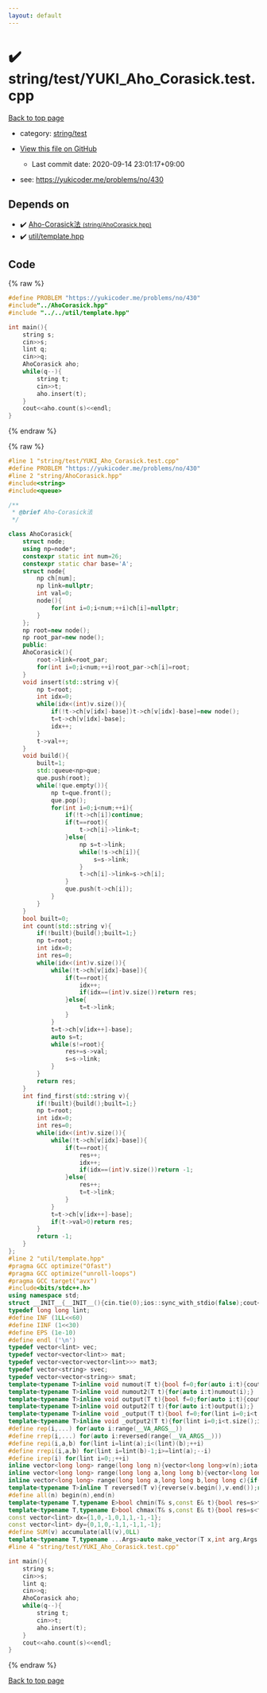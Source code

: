 ```yaml
---
layout: default
---
```


<!-- mathjax config similar to math.stackexchange -->
<script type="text/javascript" async
  src="https://cdnjs.cloudflare.com/ajax/libs/mathjax/2.7.5/MathJax.js?config=TeX-MML-AM_CHTML">
</script>
<script type="text/x-mathjax-config">
  MathJax.Hub.Config({
    TeX: { equationNumbers: { autoNumber: "AMS" }},
    tex2jax: {
      inlineMath: [ ['$','$'] ],
      processEscapes: true
    },
    "HTML-CSS": { matchFontHeight: false },
    displayAlign: "left",
    displayIndent: "2em"
  });
</script>

<script type="text/javascript" src="https://cdnjs.cloudflare.com/ajax/libs/jquery/3.4.1/jquery.min.js"></script>
<script src="https://cdn.jsdelivr.net/npm/jquery-balloon-js@1.1.2/jquery.balloon.min.js" integrity="sha256-ZEYs9VrgAeNuPvs15E39OsyOJaIkXEEt10fzxJ20+2I=" crossorigin="anonymous"></script>
<script type="text/javascript" src="../../../assets/js/copy-button.js"></script>
<link rel="stylesheet" href="../../../assets/css/copy-button.css" />


# :heavy_check_mark: string/test/YUKI_Aho_Corasick.test.cpp

<a href="../../../index.html">Back to top page</a>

* category: <a href="../../../index.html#1a7427d145086499c399a0f95224a581">string/test</a>
* <a href="{{ site.github.repository_url }}/blob/master/string/test/YUKI_Aho_Corasick.test.cpp">View this file on GitHub</a>
    - Last commit date: 2020-09-14 23:01:17+09:00


* see: <a href="https://yukicoder.me/problems/no/430">https://yukicoder.me/problems/no/430</a>


## Depends on

* :heavy_check_mark: <a href="../../../library/string/AhoCorasick.hpp.html">Aho-Corasick法 <small>(string/AhoCorasick.hpp)</small></a>
* :heavy_check_mark: <a href="../../../library/util/template.hpp.html">util/template.hpp</a>


## Code

<a id="unbundled"></a>
{% raw %}
```cpp
#define PROBLEM "https://yukicoder.me/problems/no/430"
#include"../AhoCorasick.hpp"
#include "../../util/template.hpp"

int main(){
    string s;
    cin>>s;
    lint q;
    cin>>q;
    AhoCorasick aho;
    while(q--){
        string t;
        cin>>t;
        aho.insert(t);
    }
    cout<<aho.count(s)<<endl;
}
```
{% endraw %}

<a id="bundled"></a>
{% raw %}
```cpp
#line 1 "string/test/YUKI_Aho_Corasick.test.cpp"
#define PROBLEM "https://yukicoder.me/problems/no/430"
#line 2 "string/AhoCorasick.hpp"
#include<string>
#include<queue>

/**
 * @brief Aho-Corasick法
 */

class AhoCorasick{
    struct node;
    using np=node*;
    constexpr static int num=26;
    constexpr static char base='A';
    struct node{
        np ch[num];
        np link=nullptr;
        int val=0;
        node(){
            for(int i=0;i<num;++i)ch[i]=nullptr;
        }
    };
    np root=new node();
    np root_par=new node();
    public:
    AhoCorasick(){
        root->link=root_par;
        for(int i=0;i<num;++i)root_par->ch[i]=root;
    }
    void insert(std::string v){
        np t=root;
        int idx=0;
        while(idx<(int)v.size()){
            if(!t->ch[v[idx]-base])t->ch[v[idx]-base]=new node();
            t=t->ch[v[idx]-base];
            idx++;
        }
        t->val++;
    }
    void build(){
        built=1;
        std::queue<np>que;
        que.push(root);
        while(!que.empty()){
            np t=que.front();
            que.pop();
            for(int i=0;i<num;++i){
                if(!t->ch[i])continue;
                if(t==root){
                    t->ch[i]->link=t;
                }else{
                    np s=t->link;
                    while(!s->ch[i]){
                        s=s->link;
                    }
                    t->ch[i]->link=s->ch[i];
                }
                que.push(t->ch[i]);
            }
        }
    }
    bool built=0;
    int count(std::string v){
        if(!built){build();built=1;}
        np t=root;
        int idx=0;
        int res=0;
        while(idx<(int)v.size()){
            while(!t->ch[v[idx]-base]){
                if(t==root){
                    idx++;
                    if(idx==(int)v.size())return res;
                }else{
                    t=t->link;
                }
            }
            t=t->ch[v[idx++]-base];
            auto s=t;
            while(s!=root){
                res+=s->val;
                s=s->link;
            }
        }
        return res;
    }
    int find_first(std::string v){
        if(!built){build();built=1;}
        np t=root;
        int idx=0;
        int res=0;
        while(idx<(int)v.size()){
            while(!t->ch[v[idx]-base]){
                if(t==root){
                    res++;
                    idx++;
                    if(idx==(int)v.size())return -1;
                }else{
                    res++;
                    t=t->link;
                }
            }
            t=t->ch[v[idx++]-base];
            if(t->val>0)return res;
        }
        return -1;
    }
};
#line 2 "util/template.hpp"
#pragma GCC optimize("Ofast")
#pragma GCC optimize("unroll-loops")
#pragma GCC target("avx")
#include<bits/stdc++.h>
using namespace std;
struct __INIT__{__INIT__(){cin.tie(0);ios::sync_with_stdio(false);cout<<fixed<<setprecision(15);}}__INIT__;
typedef long long lint;
#define INF (1LL<<60)
#define IINF (1<<30)
#define EPS (1e-10)
#define endl ('\n')
typedef vector<lint> vec;
typedef vector<vector<lint>> mat;
typedef vector<vector<vector<lint>>> mat3;
typedef vector<string> svec;
typedef vector<vector<string>> smat;
template<typename T>inline void numout(T t){bool f=0;for(auto i:t){cout<<(f?" ":"")<<i<INF/2?i:"INF";f=1;}cout<<endl;}
template<typename T>inline void numout2(T t){for(auto i:t)numout(i);}
template<typename T>inline void output(T t){bool f=0;for(auto i:t){cout<<(f?" ":"")<<i;f=1;}cout<<endl;}
template<typename T>inline void output2(T t){for(auto i:t)output(i);}
template<typename T>inline void _output(T t){bool f=0;for(lint i=0;i<t.size();i++){cout<<f?"":" "<<t[i];f=1;}cout<<endl;}
template<typename T>inline void _output2(T t){for(lint i=0;i<t.size();i++)output(t[i]);}
#define rep(i,...) for(auto i:range(__VA_ARGS__)) 
#define rrep(i,...) for(auto i:reversed(range(__VA_ARGS__)))
#define repi(i,a,b) for(lint i=lint(a);i<(lint)(b);++i)
#define rrepi(i,a,b) for(lint i=lint(b)-1;i>=lint(a);--i)
#define irep(i) for(lint i=0;;++i)
inline vector<long long> range(long long n){vector<long long>v(n);iota(v.begin(),v.end(),0LL);return v;}
inline vector<long long> range(long long a,long long b){vector<long long>v(b-a);iota(v.begin(),v.end(),a);return v;}
inline vector<long long> range(long long a,long long b,long long c){if((b-a+c-1)/c<=0)return vector<long long>();vector<long long>v((b-a+c-1)/c);for(int i=0;i<(int)v.size();++i)v[i]=i?v[i-1]+c:a;return v;}
template<typename T>inline T reversed(T v){reverse(v.begin(),v.end());return v;}
#define all(n) begin(n),end(n)
template<typename T,typename E>bool chmin(T& s,const E& t){bool res=s>t;s=min<T>(s,t);return res;}
template<typename T,typename E>bool chmax(T& s,const E& t){bool res=s<t;s=max<T>(s,t);return res;}
const vector<lint> dx={1,0,-1,0,1,1,-1,-1};
const vector<lint> dy={0,1,0,-1,1,-1,1,-1};
#define SUM(v) accumulate(all(v),0LL)
template<typename T,typename ...Args>auto make_vector(T x,int arg,Args ...args){if constexpr(sizeof...(args)==0)return vector<T>(arg,x);else return vector(arg,make_vector<T>(x,args...));}
#line 4 "string/test/YUKI_Aho_Corasick.test.cpp"

int main(){
    string s;
    cin>>s;
    lint q;
    cin>>q;
    AhoCorasick aho;
    while(q--){
        string t;
        cin>>t;
        aho.insert(t);
    }
    cout<<aho.count(s)<<endl;
}

```
{% endraw %}

<a href="../../../index.html">Back to top page</a>

